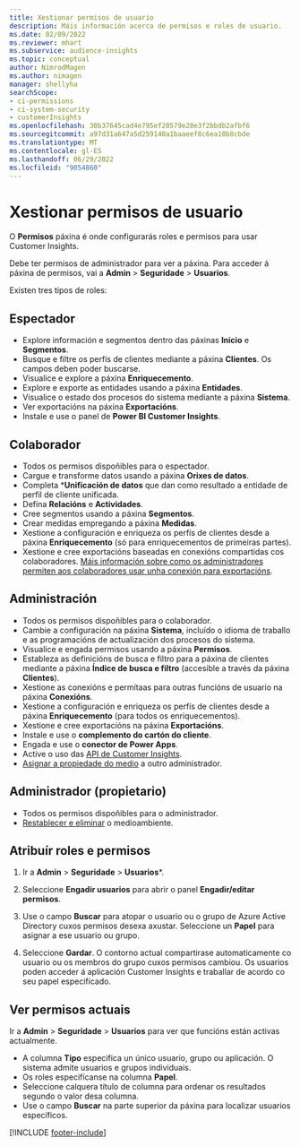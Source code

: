 ```yaml
---
title: Xestionar permisos de usuario
description: Máis información acerca de permisos e roles de usuario.
ms.date: 02/09/2022
ms.reviewer: mhart
ms.subservice: audience-insights
ms.topic: conceptual
author: NimrodMagen
ms.author: nimagen
manager: shellyha
searchScope:
- ci-permissions
- ci-system-security
- customerInsights
ms.openlocfilehash: 30b37645cad4e795ef20579e20e3f2bbdb2afbf6
ms.sourcegitcommit: a97d31a647a5d259140a1baaeef8c6ea10b8cbde
ms.translationtype: MT
ms.contentlocale: gl-ES
ms.lasthandoff: 06/29/2022
ms.locfileid: "9054860"
---
```

# <a name="manage-user-permissions"></a>Xestionar permisos de usuario

O **Permisos** páxina é onde configurarás roles e permisos para usar Customer Insights.

Debe ter permisos de administrador para ver a páxina. Para acceder á páxina de permisos, vai a **Admin** > **Seguridade** > **Usuarios**.

Existen tres tipos de roles:

## <a name="viewer"></a>Espectador

- Explore información e segmentos dentro das páxinas **Inicio** e **Segmentos**.
- Busque e filtre os perfís de clientes mediante a páxina **Clientes**. Os campos deben poder buscarse.
- Visualice e explore a páxina **Enriquecemento**.
- Explore e exporte as entidades usando a páxina **Entidades**.
- Visualice o estado dos procesos do sistema mediante a páxina **Sistema**.
- Ver exportacións na páxina **Exportacións**.
- Instale e use o panel de **Power BI Customer Insights**.

## <a name="contributor"></a>Colaborador

- Todos os permisos dispoñibles para o espectador.
- Cargue e transforme datos usando a páxina **Orixes de datos**.
- Completa ***Unificación de datos** que dan como resultado a entidade de perfil de cliente unificada.
- Defina **Relacións** e **Actividades**.
- Cree segmentos usando a páxina **Segmentos**.
- Crear medidas empregando a páxina **Medidas**.
- Xestione a configuración e enriqueza os perfís de clientes desde a páxina **Enriquecemento** (só para enriquecementos de primeiras partes).
- Xestione e cree exportacións baseadas en conexións compartidas cos colaboradores. [Máis información sobre como os administradores permiten aos colaboradores usar unha conexión para exportacións](connections.md#allow-contributors-to-use-a-connection-for-exports).

## <a name="admin"></a>Administración

- Todos os permisos dispoñibles para o colaborador.
- Cambie a configuración na páxina **Sistema**, incluído o idioma de traballo e as programacións de actualización dos procesos do sistema.
- Visualice e engada permisos usando a páxina **Permisos**.
- Estableza as definicións de busca e filtro para a páxina de clientes mediante a páxina **Índice de busca e filtro** (accesible a través da páxina **Clientes**).
- Xestione as conexións e permítaas para outras funcións de usuario na páxina **Conexións**.
- Xestione a configuración e enriqueza os perfís de clientes desde a páxina **Enriquecemento** (para todos os enriquecementos).
- Xestione e cree exportacións na páxina **Exportacións**.
- Instale e use o **complemento do cartón do cliente**.
- Engada e use o **conector de Power Apps**.
- Active o uso das [API de Customer Insights](apis.md).
- [Asignar a propiedade do medio](manage-environments.md#change-the-owner-of-an-environment) a outro administrador.

## <a name="admin-owner"></a>Administrador (propietario)

- Todos os permisos dispoñibles para o administrador.
- [Restablecer e eliminar](manage-environments.md#reset-an-existing-environment-preview) o medioambiente.

## <a name="assign-roles-and-permissions"></a>Atribuír roles e permisos

1. Ir a **Admin** > **Seguridade** > **Usuarios***.

1. Seleccione **Engadir usuarios** para abrir o panel **Engadir/editar permisos**.

1. Use o campo **Buscar** para atopar o usuario ou o grupo de Azure Active Directory cuxos permisos desexa axustar. Seleccione un **Papel** para asignar a ese usuario ou grupo.

1. Seleccione **Gardar**. O contorno actual compartirase automaticamente co usuario ou os membros do grupo cuxos permisos cambiou. Os usuarios poden acceder á aplicación Customer Insights e traballar de acordo co seu papel especificado.

## <a name="view-current-permissions"></a>Ver permisos actuais

Ir a **Admin** > **Seguridade** > **Usuarios** para ver que funcións están activas actualmente.

- A columna **Tipo** especifica un único usuario, grupo ou aplicación. O sistema admite usuarios e grupos individuais.
- Os roles especifícanse na columna **Papel**.
- Seleccione calquera título de columna para ordenar os resultados segundo o valor desa columna.
- Use o campo **Buscar** na parte superior da páxina para localizar usuarios específicos.


[!INCLUDE [footer-include](includes/footer-banner.md)]
